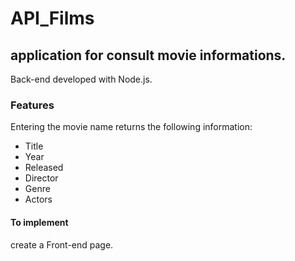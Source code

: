 # API_Films

## application for consult movie informations.

Back-end developed with Node.js.

### Features
Entering the movie name returns the following information:
- Title
- Year
- Released
- Director
- Genre
- Actors

#### To implement

create a Front-end page.
